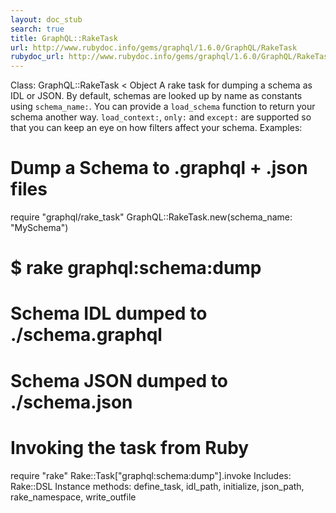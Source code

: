 ```yaml
---
layout: doc_stub
search: true
title: GraphQL::RakeTask
url: http://www.rubydoc.info/gems/graphql/1.6.0/GraphQL/RakeTask
rubydoc_url: http://www.rubydoc.info/gems/graphql/1.6.0/GraphQL/RakeTask
---
```


Class: GraphQL::RakeTask < Object
A rake task for dumping a schema as IDL or JSON. 
By default, schemas are looked up by name as constants using
`schema_name:`. You can provide a `load_schema` function to return
your schema another way. 
`load_context:`, `only:` and `except:` are supported so that you can
keep an eye on how filters affect your schema. 
Examples:
# Dump a Schema to .graphql + .json files
require "graphql/rake_task"
GraphQL::RakeTask.new(schema_name: "MySchema")
# $ rake graphql:schema:dump
# Schema IDL dumped to ./schema.graphql
# Schema JSON dumped to ./schema.json
# Invoking the task from Ruby
require "rake"
Rake::Task["graphql:schema:dump"].invoke
Includes:
Rake::DSL
Instance methods:
define_task, idl_path, initialize, json_path, rake_namespace,
write_outfile

